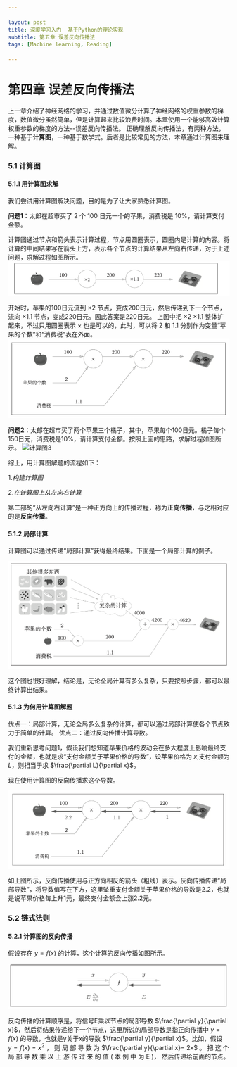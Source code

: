 ```yaml
---

layout: post
title: 深度学习入门  基于Python的理论实现
subtitle: 第五章 误差反向传播法
tags: [Machine learning, Reading]

---
```


<head>
    <script src="https://cdn.mathjax.org/mathjax/latest/MathJax.js?config=TeX-AMS-MML_HTMLorMML" type="text/javascript"></script>
    <script type="text/x-mathjax-config">
        MathJax.Hub.Config({
            tex2jax: {
            skipTags: ['script', 'noscript', 'style', 'textarea', 'pre'],
            inlineMath: [['$','$']]
            }
        });
    </script>
</head>



# 第四章 误差反向传播法

上一章介绍了神经网络的学习，并通过数值微分计算了神经网络的权重参数的梯度，数值微分虽然简单，但是计算起来比较浪费时间。本章使用一个能够高效计算权重参数的梯度的方法--误差反向传播法。
正确理解反向传播法，有两种方法，一种基于**计算图**，一种基于数学式。后者是比较常见的方法，本章通过计算图来理解。

### 5.1 计算图

#### 5.1.1 用计算图求解

我们尝试用计算图解决问题，目的是为了让大家熟悉计算图。

**问题1**：太郎在超市买了 2 个 100 日元一个的苹果，消费税是 10%，请计算支付金额。

计算图通过节点和箭头表示计算过程，节点用圆圈表示，圆圈内是计算的内容。将计算的中间结果写在箭头上方，表示各个节点的计算结果从左向右传递，对于上述问题，求解过程如图所示。
![计算图1](/img/comput_graph_1.png)

开始时，苹果的100日元流到 $\times2$ 节点，变成200日元，然后传递到下一个节点，流向 $\times1.1$ 节点，变成220日元。因此答案是220日元。
上图中把 $\times2$ $\times1.1$ 整体扩起来，不过只用圆圈表示 $\times$ 也是可以的，此时，可以将 2 和 1.1 分别作为变量“苹果的个数”和“消费税”表在外面。
![计算图2](/img/comput_graph_2.png)

**问题2**：太郎在超市买了两个苹果三个橘子，其中，苹果每个100日元。橘子每个150日元，消费税是10%，请计算支付金额。按照上面的思路，求解过程如图所示。
![计算图3](/img/comput_graph_3.png)

综上，用计算图解题的流程如下：

1.*构建计算图*

2.*在计算图上从左向右计算*

第二部的“从左向右计算”是一种正方向上的传播过程，称为**正向传播**，与之相对应的是**反向传播**。

#### 5.1.2 局部计算

计算图可以通过传递“局部计算”获得最终结果。下面是一个局部计算的例子。

![计算图4](/img/comput_graph_4.png)

这个图也很好理解，结论是，无论全局计算有多么复杂，只要按照步骤，都可以最终计算出结果。


#### 5.1.3 为何用计算图解题

优点一：局部计算，无论全局多么复杂的计算，都可以通过局部计算使各个节点致力于简单的计算。
优点二：通过反向传播计算导数。

我们重新思考问题1，假设我们想知道苹果价格的波动会在多大程度上影响最终支付的金额，也就是求“支付金额关于苹果价格的导数”，设苹果价格为 $x$,支付金额为 $L$，则相当于求 $\frac{\partial L}{\partial x}$。

现在使用计算图的反向传播求这个导数。

![计算图5](/img/comput_graph_5.png)

如上图所示，反向传播使用与正方向相反的箭头（粗线）表示。反向传播传递“局部导数”，将导数值写在下方，这里坠重支付金额关于苹果价格的导数是2.2，也就是说苹果价格每上升1元，最终支付金额会上涨2.2元。

### 5.2 链式法则

#### 5.2.1 计算图的反向传播

假设存在 $y = f(x)$ 的计算，这个计算的反向传播如图所示。

![计算图6](/img/comput_graph_6.png)

反向传播的计算顺序是，将信号E乘以节点的局部导数 $\frac{\partial y}{\partial x}$，然后将结果传递给下一个节点，这里所说的局部导数是指正向传播中 $y = f(x)$ 的导数，也就是y关于x的导数 $\frac{\partial y}{\partial x}$。比如，假设 $y = f(x) = x^2$ ，
则 局 部 导 数 为 $\frac{\partial y}{\partial x}= 2x$  。 把 这 个 局 部 导 数 乘 以 上 游 传 过 来 的 值 ( 本 例 中 为 E )， 然后传递给前面的节点。
